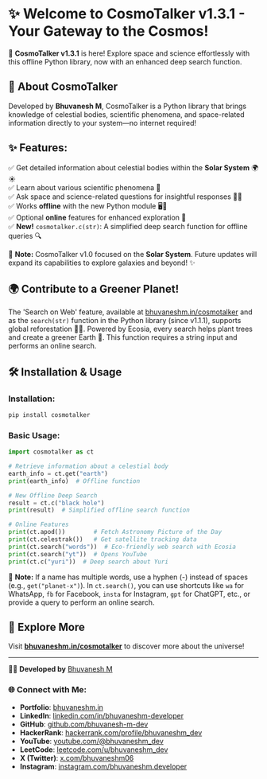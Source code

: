 # ✨ Welcome to CosmoTalker v1.3.1 - Your Gateway to the Cosmos!

🚀 **CosmoTalker v1.3.1** is here! Explore space and science effortlessly with this offline Python library, now with an enhanced deep search function.

## 🌠 About CosmoTalker

Developed by **Bhuvanesh M**, CosmoTalker is a Python library that brings knowledge of celestial bodies, scientific phenomena, and space-related information directly to your system—no internet required!

## ✨ Features:

✅ Get detailed information about celestial bodies within the **Solar System** 🌍☀️  
✅ Learn about various scientific phenomena 🔬  
✅ Ask space and science-related questions for insightful responses 🧑‍🔬  
✅ Works **offline** with the new Python module 🖥️🚀  
✅ Optional **online** features for enhanced exploration 🌌  
✅ **New!** `cosmotalker.c(str)`: A simplified deep search function for offline queries 🔍  

📡 **Note:** CosmoTalker v1.0 focused on the **Solar System**. Future updates will expand its capabilities to explore galaxies and beyond! ✨

## 🌍 Contribute to a Greener Planet!

The 'Search on Web' feature, available at [bhuvaneshm.in/cosmotalker](https://bhuvaneshm.in/cosmotalker) and as the `search(str)` function in the Python library (since v1.1.1), supports global reforestation 🌱💚. Powered by Ecosia, every search helps plant trees and create a greener Earth 🌳. This function requires a string input and performs an online search.

## 🛠 Installation & Usage

### Installation:

```sh
pip install cosmotalker
```

### Basic Usage:

```python
import cosmotalker as ct

# Retrieve information about a celestial body
earth_info = ct.get("earth")
print(earth_info)  # Offline function

# New Offline Deep Search
result = ct.c("black hole")
print(result)  # Simplified offline search function

# Online Features
print(ct.apod())        # Fetch Astronomy Picture of the Day
print(ct.celestrak())   # Get satellite tracking data
print(ct.search("words"))  # Eco-friendly web search with Ecosia
print(ct.search("yt"))  # Opens YouTube
print(ct.c("yuri"))  # Deep search about Yuri
```

📌 **Note:** If a name has multiple words, use a hyphen (-) instead of spaces (e.g., `get("planet-x")`). In `ct.search()`, you can use shortcuts like `wa` for WhatsApp, `fb` for Facebook, `insta` for Instagram, `gpt` for ChatGPT, etc., or provide a query to perform an online search.

## 🌌 Explore More

Visit **[bhuvaneshm.in/cosmotalker](https://bhuvaneshm.in/cosmotalker)** to discover more about the universe!

---

👨‍💻 **Developed by** [Bhuvanesh M](https://github.com/bhuvanesh-m-dev)

### 🌐 Connect with Me:
- **Portfolio**: [bhuvaneshm.in](https://bhuvaneshm.in/)
- **LinkedIn**: [linkedin.com/in/bhuvaneshm-developer](https://www.linkedin.com/in/bhuvaneshm-developer)
- **GitHub**: [github.com/bhuvanesh-m-dev](https://github.com/bhuvanesh-m-dev)
- **HackerRank**: [hackerrank.com/profile/bhuvaneshm_dev](https://www.hackerrank.com/profile/bhuvaneshm_dev)
- **YouTube**: [youtube.com/@bhuvaneshm_dev](https://www.youtube.com/@bhuvaneshm_dev)
- **LeetCode**: [leetcode.com/u/bhuvaneshm_dev](https://leetcode.com/u/bhuvaneshm_dev/)
- **X (Twitter)**: [x.com/bhuvaneshm06](https://x.com/bhuvaneshm06)
- **Instagram**: [instagram.com/bhuvaneshm.developer](https://www.instagram.com/bhuvaneshm.developer)
